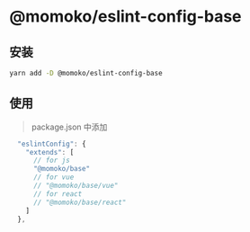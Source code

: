 # @momoko/eslint-config-base

## 安装

```bash
yarn add -D @momoko/eslint-config-base
```

## 使用

> package.json 中添加

```js
  "eslintConfig": {
    "extends": [
      // for js
      "@momoko/base"
      // for vue
      // "@momoko/base/vue"
      // for react
      // "@momoko/base/react"
    ]
  },
```
